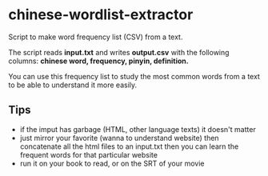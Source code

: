 # chinese-wordlist-extractor

Script to make word frequency list (CSV) from a text.

The script reads **input.txt** and writes **output.csv** with the following columns: **chinese word, frequency, pinyin, definition.**

You can use this frequency list to study the most common words from a text to be able to understand it more easily.

## Tips
  * if the imput has garbage (HTML, other language texts) it doesn't matter
  * just mirror your favorite (wanna to understand website) then concatenate all the html files to an input.txt then you can learn the frequent words for that particular website
  * run it on your book to read, or on the SRT of your movie
